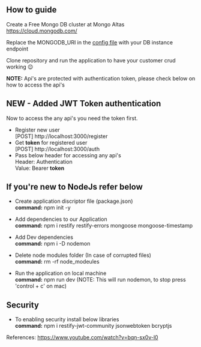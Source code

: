 
## How to guide

Create a Free Mongo DB cluster at Mongo Altas <br>
https://cloud.mongodb.com/

Replace the MONGODB_URI in the [config file](RestWithMongoDb/config.js) with your DB instance endpoint

Clone repository and run the application to have your customer crud working 😉

**NOTE:** Api's are protected with authentication token, please check below on how to access the api's

## NEW - Added JWT Token authentication 

Now to access the any api's you need the token first.
- Register new user <br>
  [POST] http://localhost:3000/register
- Get **token** for registered user <br>
  [POST] http://localhost:3000/auth
- Pass below header for accessing any api's <br>
  Header: Authentication <br>
  Value: Bearer **token**




## If you're new to NodeJs refer below

- Create application discriptor file (package.json) <br>
  **command:** npm init -y
- Add dependencies to our Application <br>
  **command:** npm i restify restify-errors mongoose mongoose-timestamp
- Add Dev dependencies <br>
  **command:** npm i -D nodemon
- Delete node modules folder (In case of corrupted files) <br>
  **command:** rm -rf node_modeules

- Run the application on local machine <br>
  **command:** npm run dev (NOTE: This will run nodemon, to stop press 'control + c' on mac)
  
## Security

- To enabling security install below libraries <br>
  **command:** npm i restify-jwt-community jsonwebtoken bcryptjs
  
  
References: https://www.youtube.com/watch?v=bqn-sx0v-l0

